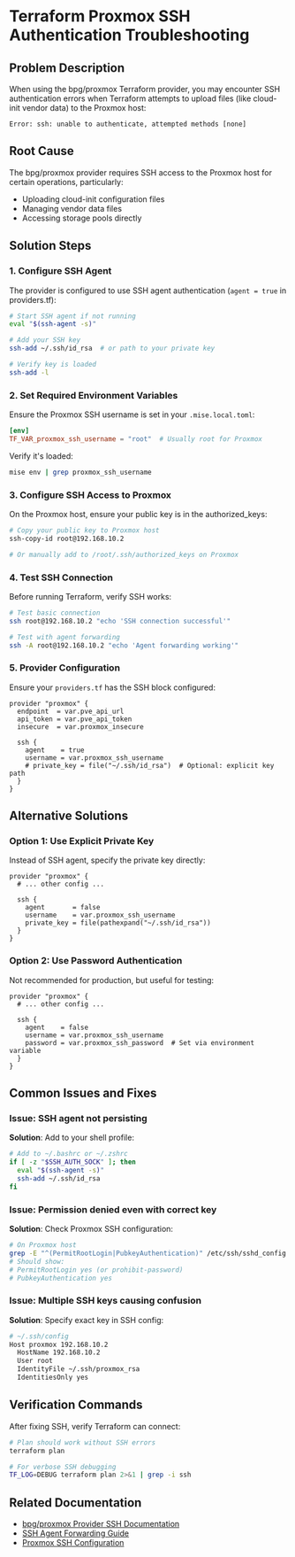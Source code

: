# Terraform Proxmox SSH Authentication Troubleshooting

## Problem Description

When using the bpg/proxmox Terraform provider, you may encounter SSH authentication errors
when Terraform attempts to upload files (like cloud-init vendor data) to the Proxmox host:

```text
Error: ssh: unable to authenticate, attempted methods [none]
```

## Root Cause

The bpg/proxmox provider requires SSH access to the Proxmox host for certain operations, particularly:

- Uploading cloud-init configuration files
- Managing vendor data files
- Accessing storage pools directly

## Solution Steps

### 1. Configure SSH Agent

The provider is configured to use SSH agent authentication (`agent = true` in providers.tf):

```bash
# Start SSH agent if not running
eval "$(ssh-agent -s)"

# Add your SSH key
ssh-add ~/.ssh/id_rsa  # or path to your private key

# Verify key is loaded
ssh-add -l
```

### 2. Set Required Environment Variables

Ensure the Proxmox SSH username is set in your `.mise.local.toml`:

```toml
[env]
TF_VAR_proxmox_ssh_username = "root"  # Usually root for Proxmox
```

Verify it's loaded:

```bash
mise env | grep proxmox_ssh_username
```

### 3. Configure SSH Access to Proxmox

On the Proxmox host, ensure your public key is in the authorized_keys:

```bash
# Copy your public key to Proxmox host
ssh-copy-id root@192.168.10.2

# Or manually add to /root/.ssh/authorized_keys on Proxmox
```

### 4. Test SSH Connection

Before running Terraform, verify SSH works:

```bash
# Test basic connection
ssh root@192.168.10.2 "echo 'SSH connection successful'"

# Test with agent forwarding
ssh -A root@192.168.10.2 "echo 'Agent forwarding working'"
```

### 5. Provider Configuration

Ensure your `providers.tf` has the SSH block configured:

```hcl
provider "proxmox" {
  endpoint  = var.pve_api_url
  api_token = var.pve_api_token
  insecure  = var.proxmox_insecure

  ssh {
    agent    = true
    username = var.proxmox_ssh_username
    # private_key = file("~/.ssh/id_rsa")  # Optional: explicit key path
  }
}
```

## Alternative Solutions

### Option 1: Use Explicit Private Key

Instead of SSH agent, specify the private key directly:

```hcl
provider "proxmox" {
  # ... other config ...

  ssh {
    agent       = false
    username    = var.proxmox_ssh_username
    private_key = file(pathexpand("~/.ssh/id_rsa"))
  }
}
```

### Option 2: Use Password Authentication

Not recommended for production, but useful for testing:

```hcl
provider "proxmox" {
  # ... other config ...

  ssh {
    agent    = false
    username = var.proxmox_ssh_username
    password = var.proxmox_ssh_password  # Set via environment variable
  }
}
```

## Common Issues and Fixes

### Issue: SSH agent not persisting

**Solution**: Add to your shell profile:

```bash
# Add to ~/.bashrc or ~/.zshrc
if [ -z "$SSH_AUTH_SOCK" ]; then
  eval "$(ssh-agent -s)"
  ssh-add ~/.ssh/id_rsa
fi
```

### Issue: Permission denied even with correct key

**Solution**: Check Proxmox SSH configuration:

```bash
# On Proxmox host
grep -E "^(PermitRootLogin|PubkeyAuthentication)" /etc/ssh/sshd_config
# Should show:
# PermitRootLogin yes (or prohibit-password)
# PubkeyAuthentication yes
```

### Issue: Multiple SSH keys causing confusion

**Solution**: Specify exact key in SSH config:

```bash
# ~/.ssh/config
Host proxmox 192.168.10.2
  HostName 192.168.10.2
  User root
  IdentityFile ~/.ssh/proxmox_rsa
  IdentitiesOnly yes
```

## Verification Commands

After fixing SSH, verify Terraform can connect:

```bash
# Plan should work without SSH errors
terraform plan

# For verbose SSH debugging
TF_LOG=DEBUG terraform plan 2>&1 | grep -i ssh
```

## Related Documentation

- [bpg/proxmox Provider SSH Documentation](https://registry.terraform.io/providers/bpg/proxmox/latest/docs#ssh-connection)
- [SSH Agent Forwarding Guide](https://docs.github.com/en/authentication/connecting-to-github-with-ssh/using-ssh-agent-forwarding)
- [Proxmox SSH Configuration](https://pve.proxmox.com/wiki/SSH_Access)
